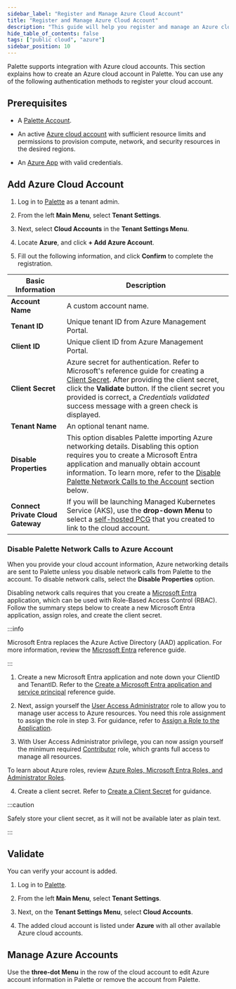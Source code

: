 ```yaml
---
sidebar_label: "Register and Manage Azure Cloud Account"
title: "Register and Manage Azure Cloud Account"
description: "This guide will help you register and manage an Azure cloud account in Palette"
hide_table_of_contents: false
tags: ["public cloud", "azure"]
sidebar_position: 10
---
```



Palette supports integration with Azure cloud accounts. This section explains how to create an Azure cloud account in Palette. You can use any of the following authentication methods to register your cloud account.

## Prerequisites

* A [Palette Account](https://console.spectrocloud.com/).

* An active [Azure cloud account](https://portal.azure.com/) with sufficient resource limits and permissions to provision compute, network, and security resources in the desired regions.

* An [Azure App](https://learn.microsoft.com/en-us/azure/app-service/overview) with valid credentials.


## Add Azure Cloud Account

1. Log in to [Palette](https://console.spectrocloud.com) as a tenant admin.

2. From the left **Main Menu**, select **Tenant Settings**. 

3. Next, select **Cloud Accounts** in the **Tenant Settings Menu**. 

4. Locate **Azure**, and click **+ Add Azure Account**.

5. Fill out the following information, and click **Confirm** to complete the registration.

|   **Basic Information** |**Description**|
|-------------------------|-----------|
|**Account Name**| A custom account name.|
|**Tenant ID**| Unique tenant ID from Azure Management Portal.|
|**Client ID**| Unique client ID from Azure Management Portal.|
|**Client Secret**| Azure secret for authentication. Refer to Microsoft's reference guide for creating a [Client Secret](https://docs.microsoft.com/en-us/azure/active-directory/develop/howto-create-service-principal-portal#create-an-azure-active-directory-application). After providing the client secret, click the **Validate** button. If the client secret you provided is correct, a *Credentials validated* success message with a green check is displayed. |
|**Tenant Name**| An optional tenant name.|
|**Disable Properties**| This option disables Palette importing Azure networking details. Disabling this option requires you to create a Microsoft Entra application and manually obtain account information. To learn more, refer to the [Disable Palette Network Calls to the Account](#disable-palette-network-calls-to-the-account) section below. |
|**Connect Private Cloud Gateway**| If you will be launching Managed Kubernetes Service (AKS), use the **drop-down Menu** to select a [self-hosted PCG](gateways.md) that you created to link to the cloud account.|


### Disable Palette Network Calls to Azure Account  

When you provide your cloud account information, Azure networking details are sent to Palette unless you disable network calls from Palette to the account. To disable network calls, select the **Disable Properties** option.  

Disabling network calls requires that you create a [Microsoft Entra](https://learn.microsoft.com/en-us/entra/identity-platform/howto-create-service-principal-portal#create-an-azure-active-directory-application) application, which can be used with Role-Based Access Control (RBAC). Follow the summary steps below to create a new Microsoft Entra application, assign roles, and create the client secret. 

:::info

Microsoft Entra replaces the Azure Active Directory (AAD) application. For more information, review the [Microsoft Entra](https://learn.microsoft.com/en-us/entra/identity-platform/howto-create-service-principal-portal#create-an-azure-active-directory-application) reference guide.

:::


1. Create a new Microsoft Entra application and note down your ClientID and TenantID. Refer to the [Create a Microsoft Entra application and service principal](https://docs.microsoft.com/en-us/azure/active-directory/develop/howto-create-service-principal-portal#create-an-azure-active-directory-application) reference guide.

2. Next, assign yourself the [User Access Administrator](https://docs.microsoft.com/en-us/azure/role-based-access-control/built-in-roles#user-access-administrator) role to allow you to manage user access to Azure resources. You need this role assignment to assign the role in step 3. For guidance, refer to [Assign a Role to the Application](https://docs.microsoft.com/en-us/azure/active-directory/develop/howto-create-service-principal-portal#assign-a-role-to-the-application).

3. With User Access Administrator privilege, you can now assign yourself the minimum required [Contributor](https://docs.microsoft.com/en-us/azure/role-based-access-control/built-in-roles#contributor) role, which grants full access to manage all resources.

  To learn about Azure roles, review [Azure Roles, Microsoft Entra Roles, and Administrator Roles](https://learn.microsoft.com/en-us/azure/role-based-access-control/rbac-and-directory-admin-roles).

4. Create a client secret. Refer to [Create a Client Secret](https://learn.microsoft.com/en-us/entra/identity-platform/howto-create-service-principal-portal#option-3-create-a-new-client-secret) for guidance.

  :::caution

  Safely store your client secret, as it will not be available later as plain text.

  :::


## Validate

You can verify your account is added.

1. Log in to [Palette](https://console.spectrocloud.com).

2. From the left **Main Menu**, select **Tenant Settings**. 

3. Next, on the **Tenant Settings Menu**, select **Cloud Accounts**.

4. The added cloud account is listed under **Azure** with all other available Azure cloud accounts. 


## Manage Azure Accounts

Use the **three-dot Menu** in the row of the cloud account to edit Azure account information in Palette or remove the account from Palette.

<!-- You can edit Azure account information in Palette or remove the account from Palette using the **three-dot Menu** in the row of the cloud account by selecting **Edit** or **Delete**.   -->

<!-- ### Edit an Azure Account

Use the following steps to edit Azure account information in Palette.

1. Log in to [Palette](https://console.spectrocloud.com) as a tenant admin.

2. From the left **Main Menu**, select **Tenant Settings**.

3. Next, on the **Tenant Settings Menu**, select **Cloud Accounts**.

4. From the **three-dot Menu** in the row of the cloud account you want to edit, select **Edit**.

5. Make the required changes and click **Confirm**.


### Validate

1. Log in to [Palette](https://console.spectrocloud.com).

2. From the left **Main Menu**, select **Tenant Settings**. 

3. Next, on the **Tenant Settings Menu**, select **Cloud Accounts**.

4. Locate **Azure**, and click the **three-dot Menu** in the row of the cloud account you edited, and select **Edit**.

5. Review the changed information and make any other required changes.



### Remove an Azure Account

Use the following steps to delete an Azure cloud account from Palette.

1. Log in to [Palette](https://console.spectrocloud.com).

2. From the left **Main Menu**, select **Tenant Settings**.

3. Next, on the **Tenant Settings Menu**, select **Cloud Accounts**.

4. Click the **three-dot Menu** in the row of the cloud account you want to delete and select **Delete**.

The added cloud account is listed under **Azure** with all other available Azure cloud accounts. 


### Validate

1. Log in to [Palette](https://console.spectrocloud.com).

2. From the left **Main Menu**, select **Tenant Settings**. 

3. Next, on the **Tenant Settings Menu**, select **Cloud Accounts**.

4. Locate **Azure** and verify the account is no longer listed. -->






